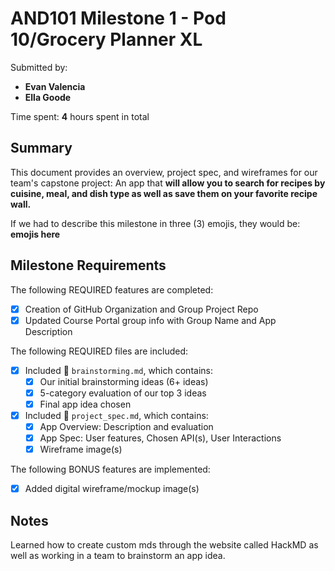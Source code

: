 <!-- (This is a comment) INSTRUCTIONS: Go through this page and fill out any **bolded** entries with their correct values.-->

# AND101 Milestone 1 - **Pod 10/Grocery Planner XL**

Submitted by:
- **Evan Valencia**
- **Ella Goode**

Time spent: **4** hours spent in total

## Summary

This document provides an overview, project spec, and wireframes for our team's capstone project: An app that **will allow you to search for recipes by
cuisine, meal, and dish type as well as save them on your favorite recipe wall.**

If we had to describe this milestone in three (3) emojis, they would be: **emojis here**

## Milestone Requirements

<!-- Please be sure to change the [ ] to [x] for any features you completed.  If a feature is not checked [x], you might miss the points for that item! -->

The following REQUIRED features are completed:

- [X] Creation of GitHub Organization and Group Project Repo
- [X] Updated Course Portal group info with Group Name and App Description

The following REQUIRED files are included:

- [X] Included 📄 `brainstorming.md`, which contains:
  - [X] Our initial brainstorming ideas (6+ ideas)
  - [X] 5-category evaluation of our top 3 ideas
  - [X] Final app idea chosen
- [X] Included 📄 `project_spec.md`, which contains:
  - [X] App Overview: Description and evaluation
  - [X] App Spec: User features, Chosen API(s), User Interactions
  - [X] Wireframe image(s)

The following BONUS features are implemented:

- [X] Added digital wireframe/mockup image(s)


## Notes

Learned how to create custom mds through the website called HackMD as well as
working in a team to brainstorm an app idea.
